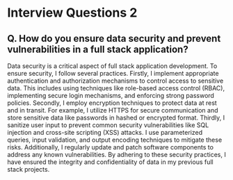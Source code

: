 # Interview Questions 2

## Q. How do you ensure data security and prevent vulnerabilities in a full stack application?

Data security is a critical aspect of full stack application development. To ensure security, I follow several practices. Firstly, I implement appropriate authentication and authorization mechanisms to control access to sensitive data. This includes using techniques like role-based access control (RBAC), implementing secure login mechanisms, and enforcing strong password policies. Secondly, I employ encryption techniques to protect data at rest and in transit. For example, I utilize HTTPS for secure communication and store sensitive data like passwords in hashed or encrypted format. Thirdly, I sanitize user input to prevent common security vulnerabilities like SQL injection and cross-site scripting (XSS) attacks. I use parameterized queries, input validation, and output encoding techniques to mitigate these risks. Additionally, I regularly update and patch software components to address any known vulnerabilities. By adhering to these security practices, I have ensured the integrity and confidentiality of data in my previous full stack projects.
